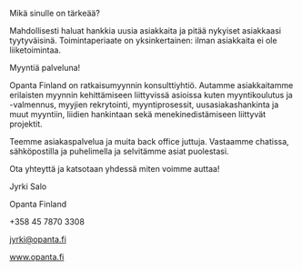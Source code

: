 
Mikä sinulle on tärkeää?

Mahdollisesti haluat hankkia uusia asiakkaita ja pitää nykyiset asiakkaasi tyytyväisinä. Toimintaperiaate on yksinkertainen: ilman asiakkaita ei ole liiketoimintaa.

Myyntiä palveluna!

Opanta Finland on ratkaisumyynnin konsulttiyhtiö. Autamme asiakkaitamme erilaisten myynnin kehittämiseen liittyvissä asioissa kuten myyntikoulutus ja -valmennus, myyjien rekrytointi, myyntiprosessit, uusasiakashankinta ja muut myyntiin, liidien hankintaan sekä menekinedistämiseen liittyvät projektit.


Teemme asiakaspalvelua ja muita back office juttuja.
Vastaamme chatissa, sähköpostilla ja puhelimella ja selvitämme asiat puolestasi.

Ota yhteyttä ja katsotaan yhdessä miten voimme auttaa!
	
Jyrki Salo

Opanta Finland

+358 45 7870 3308

jyrki@opanta.fi

www.opanta.fi

